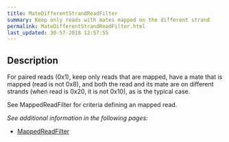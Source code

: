 ```yaml
---
title: MateDifferentStrandReadFilter
summary: Keep only reads with mates mapped on the different strand
permalink: MateDifferentStrandReadFilter.html
last_updated: 30-57-2018 12:57:55
---
```



## Description

For paired reads (0x1), keep only reads that are mapped, have a mate that is mapped (read is not 0x8), and both
 the read and its mate are on different strands (when read is 0x20, it is not 0x10), as is the typical case.

 <p>See MappedReadFilter for criteria defining an mapped read.</p>

<i>See additional information in the following pages:</i>

- [MappedReadFilter](MappedReadFilter.html)

